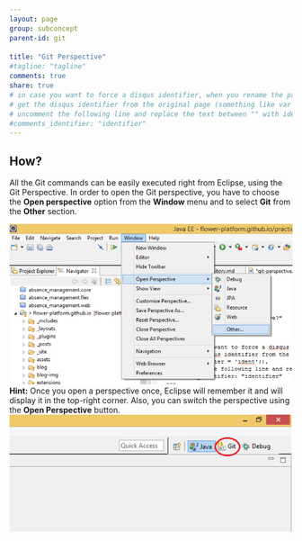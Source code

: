 ```yaml
---
layout: page
group: subconcept
parent-id: git

title: "Git Perspective"
#tagline: "tagline"
comments: true
share: true
# in case you want to force a disqus identifier, when you rename the page
# get the disqus identifier from the original page (something like var disqus_identifier = 'ident';),
# uncomment the following line and replace the text between "" with ident
#comments_identifier: "identifier"
---
```


## How?
All the Git commands can be easily executed right from Eclipse, using the <span class="label label-info">Git Perspective</span>. In order to open the Git perspective, you have to choose the **Open perspective** option from the **Window** menu and to select **Git** from the **Other** section.

<img class="img-thumbnail center-block" src="open-git-perspective.png"/>

<!-- more -->

<div class="alert alert-info"><strong>Hint:</strong> Once you open a perspective once, Eclipse will remember it and will display it in the top-right corner. Also, you can switch the perspective using the <strong>Open Perspective</strong> button. <img class="img-thumbnail center-block" src="open-git-perspective-2.png"/></div>